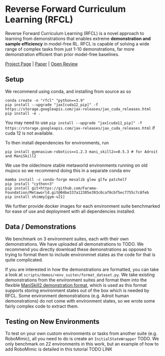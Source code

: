 # Reverse Forward Curriculum Learning (RFCL)

Reverse Forward Curriculum Learning (RFCL) is a novel approach to learning from demonstrations that enables extreme **demonstration and sample efficiency** in model-free RL. RFCL is capable of solving a wide range of complex tasks from just 1-10 demonstrations, far more demonstration efficient than prior model-free baselines.

[Project Page](https://reverseforward-cl.github.io/) | [Paper](https://openreview.net/pdf?id=w4rODxXsmM) | [Open Review](https://openreview.net/forum?id=w4rODxXsmM)

<!-- todo anon: add in real names and links. Remove openreview -->
## Setup

We recommend using conda, and installing from source as so
```
conda create -n "rfcl" "python==3.9"
pip install --upgrade "jax[cuda12_pip]" -f https://storage.googleapis.com/jax-releases/jax_cuda_releases.html
pip install -e .
```

You may need to use `pip install --upgrade "jax[cuda11_pip]" -f https://storage.googleapis.com/jax-releases/jax_cuda_releases.html` if cuda 12 is not available.

To then install dependencies for environments, run

```
pip install gymnasium-robotics==1.2.3 mani_skill2==0.5.3 # for Adroit and ManiSkill2
```

We use the older/more stable metaworld environments running on old mujoco so we recommend doing this in a separate conda env
```
mamba install -c conda-forge mesalib glew glfw patchelf
pip install "cython<3"
pip install git+https://github.com/Farama-Foundation/Metaworld.git@04be337a12305e393c0caf0cbf5ec7755c7c8feb
pip install shimmy[gym-v21]
```

We further provide docker images for each environment suite benchmarked for ease of use and deployment with all dependencies installed.

## Data / Demonstrations

We benchmark on 3 environment suites, each with their own demonstrations. We have uploaded all demonstrations to TODO. We recommend you directly download these demonstrations as opposed to trying to format them to include environmnet states as the code for that is quite complicated.
<!-- todo anon: use HF  -->

If you are interested in how the demonstrations are formatted, you can take a look at `scripts/demos/<env_suite>/format_dataset.py`. We take existing demonstrations from the environment suites and format them into the flexible [ManiSkill2 demonstration format](https://haosulab.github.io/ManiSkill2/concepts/demonstrations.html#format), which is used as this format supports storing environment states out of the box which is needed by RFCL. Some environment demonstrations (e.g. Adroit human demonstrations) do not come with environment states, so we wrote some fairly complex code to extract them.

## Testing on New Environments

To test on your own custom environments or tasks from another suite (e.g. RoboMimic), all you need to do is create an `InitialStateWrapper` TODO. We only benchmark on 22 environments in this work, but an example of how to add RoboMimic is detailed in this tutorial TODO LINK